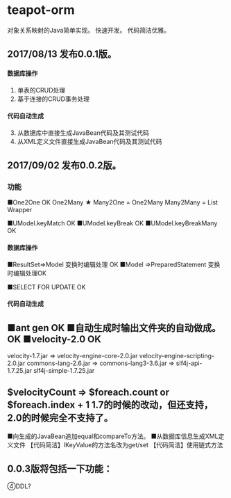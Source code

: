 # teapot-orm
对象关系映射的Java简单实现。
快速开发。
代码简洁优雅。

## 2017/08/13 发布0.0.1版。

#### 数据库操作
1. 单表的CRUD处理
2. 基于连接的CRUD事务处理

#### 代码自动生成
3. 从数据库中直接生成JavaBean代码及其测试代码
4. 从XML定义文件直接生成JavaBean代码及其测试代码

## 2017/09/02 发布0.0.2版。

### 功能

■One2One OK
One2Many ★
Many2One = One2Many
Many2Many = List<List>
Wrapper

■UModel.keyMatch OK
■UModel.keyBreak OK
■UModel.keyBreakMany OK

#### 数据库操作
■ResultSet=>Model 变换时编辑处理 OK
■Model =>PreparedStatement 变换时编辑处理OK

■SELECT FOR UPDATE OK

#### 代码自动生成
■ant gen OK
■自动生成时输出文件夹的自动做成。OK
■velocity-2.0 OK
-----
velocity-1.7.jar => velocity-engine-core-2.0.jar velocity-engine-scripting-2.0.jar
commons-lang-2.6.jar => commons-lang3-3.6.jar
 => slf4j-api-1.7.25.jar slf4j-simple-1.7.25.jar

$velocityCount => $foreach.count or $foreach.index + 1
1.7的时候的改动，但还支持，2.0的时候完全不支持了。
-----
■向生成的JavaBean追加equal和compareTo方法。
■从数据库信息生成XML定义文件
【代码简洁】IKeyValue的方法名改为get/set
【代码简洁】使用链式方法

## 0.0.3版将包括一下功能：
④DDL?
